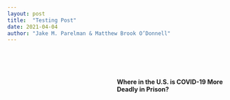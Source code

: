 ```yaml
---
layout: post
title:  "Testing Post"
date: 2021-04-04
author: "Jake M. Parelman & Matthew Brook O’Donnell"
---
```

<script src="http://d3js.org/topojson.v1.min.js"></script>
<script src="https://d3js.org/queue.v1.min.js"></script>
<div class="row" style="margin-left:250px; margin-top: 80px">
     <label for="surveillanceSelect"><h4>Where in the U.S. is COVID-19 More Deadly in Prison?</h4></label>
 </div>
 <div class="row" style="margin: 0 100px 0 100px;margin-top: 20px;">
     <div id="svg-div" style=" width: 100%;">
         <svg id="svg-div" width="900" height="550">
             <text class="tri-color" x="660" y="8" style="text-anchor:middle;" font-size="10px">Death Rate Greater In Prison</text>
             <rect class="bi-color" x="600" y="13" width="60" height="10" fill="#4E97E0"></rect>
             <rect class="bi-color" x="660" y="13" width="60" height="10" fill="#ebebeb"></rect>
             <line class="bi-color" x1="660" x2="660" y1="13" y2="23" stroke='black'></line>
             <text class="bi-color" x="615" y="33" font-size="10px">Greater</text>
             <text class="bi-color" x="674" y="33" font-size="10px">Less</text>
         </svg>
     </div>
 </div>

 <script>

var tooltip = d3.select('.tooltip');


var width = 900,
    height = 550;

var svg = d3.select('svg');

var g = svg.append('g');

const projection = d3.geoAlbersUsa();

var geoPath = d3.geoPath()
    .projection(projection);


// SET INITIAL MAP
queue()
    .defer(d3.csv,'/data//state_test.csv')
    .defer(d3.json, "/data/us-albers.json")
    .await(ready);

function ready(error,features,us) {
    if (error) throw error;
    console.log(topojson.feature(us,us.objects.us));
    g.selectAll('path')
        .data(topojson.feature(us,us.objects.us).features)
        .enter()
        .append('path')
        .attr('d',geoPath)
        .attr('stroke',"black")
        .style('fill',function(d){
            var v = find_data(d.properties.name,features);
            if (v === undefined){
                return "white";
            } else {
                if (v['State Death Rate'] - v['Prison Death Rate'] < 0) {
                    return "#4E97E0";
                } else {
                    return "#ebebeb";
                }
            }
        })
        .attr('class','county')
        .on('mouseover',function(d){
            var v = find_data(d.properties.name,features);
            if (v === undefined){
                var html_string = "<strong>"+ d.properties.name + "</strong> <br /> no data available"
            } else {
                var html_string = "<strong>"+ d.properties.name + "</strong> <br /> State Death Rate: <strong>"+v['State Death Rate']+' per 100,000</strong><br /> Prison Death Rate: <strong>'+ Math.round(v['Prison Death Rate']) + " per 100,000</strong>"
            }
            tooltip.style("opacity", 1)
            .style("left", (d3.event.pageX) + "px")
            .style("top", (d3.event.pageY - 120) + "px")
            .html(html_string);
        })
        .on('mouseout',function(d){
          tooltip.style("opacity",0);
        });
        ;
}

// function to find fips object in data
function find_data(state,data){
    var result = data.find(obj => {
        return obj.State === state
    });
    return result;
}

</script>
